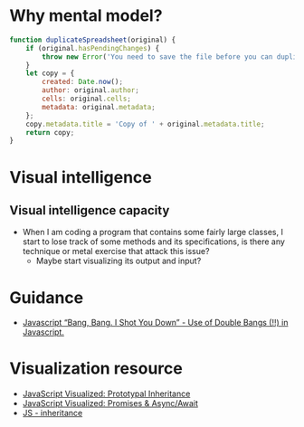 # Why mental model?
```javascript
function duplicateSpreadsheet(original) {
    if (original.hasPendingChanges) {
        throw new Error('You need to save the file before you can duplicate it');
    }
    let copy = {
        created: Date.now();
        author: original.author;
        cells: original.cells;
        metadata: original.metadata;
    };
    copy.metadata.title = 'Copy of ' + original.metadata.title;
    return copy;
}
```

# Visual intelligence
## Visual intelligence capacity
- When I am coding a program that contains some fairly large classes, I start to lose track of some methods and its specifications, is there any technique or metal exercise that attack this issue?
  - Maybe start visualizing its output and input?

# Guidance
- [Javascript “Bang, Bang. I Shot You Down” - Use of Double Bangs (!!) in Javascript.](https://medium.com/better-programming/javascript-bang-bang-i-shot-you-down-use-of-double-bangs-in-javascript-7c9d94446054)


# Visualization resource
- [JavaScript Visualized: Prototypal Inheritance](https://dev.to/lydiahallie/javascript-visualized-prototypal-inheritance-47co)
- [JavaScript Visualized: Promises & Async/Await](https://dev.to/lydiahallie/javascript-visualized-promises-async-await-5gke)
- [JS - inheritance](https://github.com/rus0000/jsinheritance)